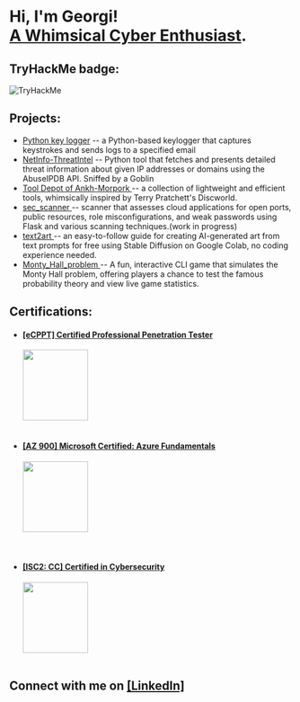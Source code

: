 <h1>Hi, I'm Georgi! <br/><a href="https://github.com/goro-dim">A Whimsical Cyber Enthusiast</a>.
  <h2> TryHackMe badge: </h2><img src="https://tryhackme-badges.s3.amazonaws.com/Bilka.png" alt="TryHackMe">
<h2>Projects:</h2>
<ul>
  <li><a href="https://github.com/goro-dim/k_logger/">Python key logger</a> <span > -- a Python-based keylogger that captures keystrokes and sends logs to a specified email </span></li>
  <li><a href="https://github.com/goro-dim/net_info">NetInfo-ThreatIntel</a> <span> -- Python tool that fetches and presents detailed threat information about given IP addresses or domains using the AbuseIPDB API. Sniffed by a Goblin</span></li> 
<li>
    <a href="https://github.com/goro-dim/Tool-Depot-of-Ankh-Morpork/">
        Tool Depot of Ankh-Morpork </a>
        <span> -- a collection of lightweight and efficient tools, whimsically inspired by Terry Pratchett's Discworld.</span>
    
</li>

<li> 
  <a href="https://github.com/goro-dim/sec_scanner"> sec_scanner </a>
<span> -- scanner that assesses cloud applications for open ports, public resources, role misconfigurations, and weak passwords using Flask and various scanning techniques.(work in progress) </span>
</li>

<li> 
  <a href="https://github.com/goro-dim/text2art/"> text2art </a>
<span> --  an easy-to-follow guide for creating AI-generated art from text prompts for free using Stable Diffusion on Google Colab, no coding experience needed. </span>
</li>

<li> 
  <a href="https://github.com/goro-dim/Monty_Hall_problem/"> Monty_Hall_problem </a>
<span> --  A fun, interactive CLI game that simulates the Monty Hall problem, offering players a chance to test the famous probability theory and view live game statistics. </span>
</li>

</ul>  
        <h2>Certifications:</h2>
        <p class="certifications">
        <ul>
          <li><h4><a href="https://certs.ine.com/40cb29d6-2060-4ff4-b516-f49e8467118f">[eCPPT] Certified Professional Penetration Tester </h4></li>
            <a href="https://certs.ine.com/40cb29d6-2060-4ff4-b516-f49e8467118f">
                <img src="https://security.ine.com/wp-content/uploads/2023/08/eCPPT.png" alt="" style="width:116px;height:126px;">
            </a><br>
<br>
           <li><h4><a href="https://learn.microsoft.com/en-us/users/georgidimitrov-2406/credentials/3cd9abf39dd85033">[AZ 900] Microsoft Certified: Azure Fundamentals</a></h4> 
<a href="https://learn.microsoft.com/en-us/users/georgidimitrov-2406/credentials/3cd9abf39dd85033">
                <img src="https://learn.microsoft.com/de-de/media/learn/certification/badges/microsoft-certified-fundamentals-badge.svg" alt="" style="width:116px;height:126px;">
            </a></li><br>
<br>
    <li><h4><a href="https://www.credly.com/badges/e93bb634-fd9e-4265-bd94-ef231b1e2c74/">[ISC2: CC] Certified in Cybersecurity</a></h4>      
   <a href="https://www.credly.com/badges/e93bb634-fd9e-4265-bd94-ef231b1e2c74/">
                <img src="https://media.isc2.org/-/jssmedia/Project/ISC2/Main/Components/Product-Masthead/Badge-CC-black.png?h=880&iar=0&w=880&rev=25d7105d73c74ad799f8285bbc3492a8&hash=927CA1D1A552DA1AE05A58324D33CE49&mw=3840" alt="" style="width:116px;height:126px;">
            </a></li><br>
        </ul>
        </p>

<h2> Connect with me on <a href =https://www.linkedin.com/in/georgi-dimitrov-770886255/> [LinkedIn]<a/> </h2>

<!--
Comment
-->
